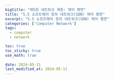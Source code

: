 ```yaml
---
bigtitle: "제5장 네트워크 계층: 제어 평면"
title: "5.5 소프트웨어 정의 네트워크(SDN) 제어 평면"
excerpt: "5.5 소프트웨어 정의 네트워크(SDN) 제어 평면"
categories: ['Computer Network']
tags:
  - computer
  - network

toc: true
toc_sticky: true
use_math: true
 
date: 2024-05-11
last_modified_at: 2024-05-11
---
```

